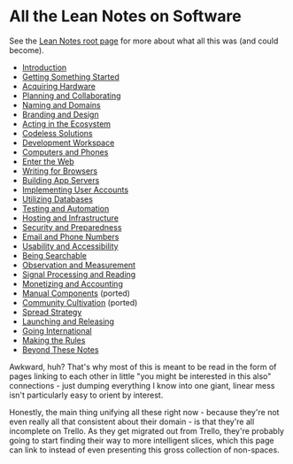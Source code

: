 # All the Lean Notes on Software

See the [Lean Notes root page](f00c3d23-8848-4bb4-8d7a-d009f7344374.md) for more about what all this was (and could become).

- [Introduction](897e178c-a82e-4006-a6ae-fae31a2a8eac.md)
- [Getting Something Started](21d2ac62-4802-478b-b91c-1662495dc65b.md)
- [Acquiring Hardware](532b2c28-d212-4a70-a953-739894acdee5.md)
- [Planning and Collaborating](5f81053e-eeb1-4df4-8d05-5543782bd0d9.md)
- [Naming and Domains](c921aaa9-205f-4f2a-accd-116d5537e17b.md)
- [Branding and Design](28eefb9f-cdfb-49e9-a6a2-7993adbe80fb.md)
- [Acting in the Ecosystem](291a3608-b5f1-4a27-8161-7a20751c9ef3.md)
- [Codeless Solutions](a9037000-1dcc-430a-a73b-2b526894ec73.md)
- [Development Workspace](2cfd29c6-8dab-4840-bd2c-55ab1284db28.md)
- [Computers and Phones](4f4e8cd8-f357-4870-b820-6586d5f276dd.md)
- [Enter the Web](332cff27-1704-46ad-a768-22c647b123b4.md)
- [Writing for Browsers](1aadb557-3d09-499b-8c44-f406a3e5cfd8.md)
- [Building App Servers](b9922a97-11e5-4243-972d-4f949f699bd5.md)
- [Implementing User Accounts](c6891500-92fd-4774-9a14-d734d99bbdb4.md)
- [Utilizing Databases](2c3e13ff-0d72-47cc-9656-28c3e407ac60.md)
- [Testing and Automation](a27bdf95-af28-4934-b95b-5135bf9e1e65.md)
- [Hosting and Infrastructure](8c7d6fd3-5be6-4a00-bb9a-a8dd150ff7fe.md)
- [Security and Preparedness](8f0dbfcd-db75-4323-b8cc-3d8d1c8fef61.md)
- [Email and Phone Numbers](2ced18b2-8863-4831-84d6-ee5c428f49e7.md)
- [Usability and Accessibility](3c530c06-4848-4697-a3b8-71a23fbc3d6b.md)
- [Being Searchable](d0bc3cab-64f5-4d8a-bb67-107324793e2e.md)
- [Observation and Measurement](46a6ca68-e588-4a2f-a13a-1e4490b12c7f.md)
- [Signal Processing and Reading](9c40a436-e443-4441-98e4-c72a735d46c9.md)
- [Monetizing and Accounting](65aeb9ab-6e50-494b-87c2-82a1d6c122b2.md)
- [Manual Components](9c8f034f-bc4a-46d9-9d32-6fecfc962e2a.md) (ported)
- [Community Cultivation](5ff993d7-333f-4a27-a46b-85a7878fb094.md) (ported)
- [Spread Strategy](8e12814c-43bf-4485-bee4-81b2c0071da0.md)
- [Launching and Releasing](ec482df6-cfdd-4a9c-ba51-35607aff7a5c.md)
- [Going International](0e96afd2-54f3-4427-9b61-0d160d9beb26.md)
- [Making the Rules](40d26a5d-1e9e-4d6f-b552-c84272f55b59.md)
- [Beyond These Notes](09bc7885-639d-4cd7-823f-03ec4b41d913.md)

Awkward, huh? That's why most of this is meant to be read in the form of pages linking to each other in little "you might be interested in this also" connections - just dumping everything I know into one giant, linear mess isn't particularly easy to orient by interest.

Honestly, the main thing unifying all these right now - because they're not even really all that consistent about their domain - is that they're all incomplete on Trello. As they get migrated out from Trello, they're probably going to start finding their way to more intelligent slices, which this page can link to instead of even presenting this gross collection of non-spaces.
